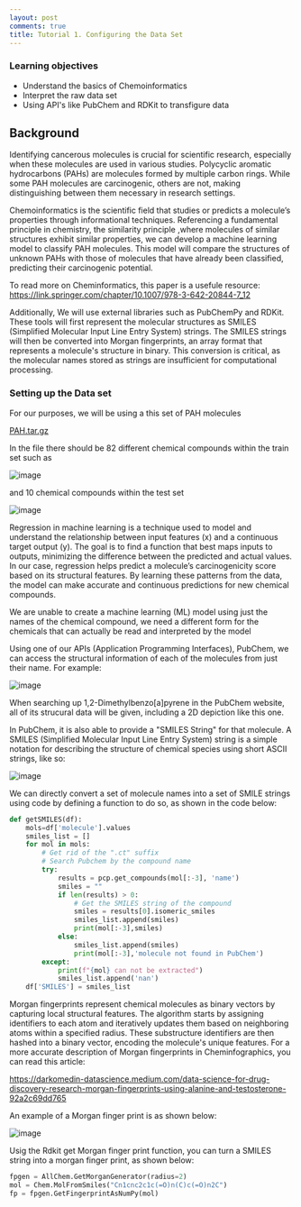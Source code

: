 ```yaml
---
layout: post
comments: true
title: Tutorial 1. Configuring the Data Set
---
```


### Learning objectives
* Understand the basics of Chemoinformatics
* Interpret the raw data set
* Using API's like PubChem and RDKit to transfigure data

## Background

Identifying cancerous molecules is crucial for scientific research, especially when these molecules are used in various studies. Polycyclic aromatic hydrocarbons (PAHs) are molecules formed by multiple carbon rings. While some PAH molecules are carcinogenic, others are not, making distinguishing between them necessary in research settings.

Chemoinformatics is the scientific field that studies or predicts a molecule’s properties through informational techniques. Referencing a fundamental principle in chemistry, the similarity principle ,where molecules of similar structures exhibit similar properties, we can develop a machine learning model to classify PAH molecules. This model will compare the structures of unknown PAHs with those of molecules that have already been classified, predicting their carcinogenic potential.

To read more on Cheminformatics, this paper is a usefule resource: https://link.springer.com/chapter/10.1007/978-3-642-20844-7_12 

Additionally, We will use external libraries such as PubChemPy and RDKit. These tools will first represent the molecular structures as SMILES (Simplified Molecular Input Line Entry System) strings. The SMILES strings will then be converted into Morgan fingerprints, an array format that represents a molecule's structure in binary. This conversion is critical, as the molecular names stored as strings are insufficient for computational processing.

### Setting up the Data set

For our purposes, we will be using a this set of PAH molecules 

[PAH.tar.gz](https://github.com/user-attachments/files/17249526/PAH.tar.gz)

In the file there should be 82 different chemical compounds within the train set such as 

![image](https://github.com/user-attachments/assets/9107b67e-1246-4779-8369-82a3a22395e2)


and 10 chemical compounds within the test set 

![image](https://github.com/user-attachments/assets/a9deb5ee-d6ee-459a-b967-082469919ea5)

Regression in machine learning is a technique used to model and understand the relationship between input features (x) and a continuous target output (y). The goal is to find a function that best maps inputs to outputs, minimizing the difference between the predicted and actual values. In our case, regression helps predict a molecule’s carcinogenicity score based on its structural features. By learning these patterns from the data, the model can make accurate and continuous predictions for new chemical compounds.

We are unable to create a machine learning (ML) model using just the names of the chemical compound, we need a different form for the chemicals that can actually be read and interpreted by the model

Using one of our APIs (Application Programming Interfaces), PubChem, we can access the structural information of each of the molecules from just their name. For example:

![image](https://github.com/user-attachments/assets/c66779db-6510-478c-9067-d9fe3da70cc0)


When searching up 1,2-Dimethylbenzo[a]pyrene in the PubChem website, all of its strucural data will be given, including a 2D depiction like this one.

In PubChem, it is also able to provide a "SMILES String" for that molecule. A SMILES (Simplified Molecular Input Line Entry System) string is a simple notation for describing the structure of chemical species using short ASCII strings, like so:

![image](https://github.com/user-attachments/assets/dd57bce0-d685-470c-a1d1-4f20695eb198)

We can directly convert a set of molecule names into a set of SMILE strings using code by defining a function to do so, as shown in the code below:

```python
def getSMILES(df):
    mols=df['molecule'].values
    smiles_list = []
    for mol in mols:
        # Get rid of the ".ct" suffix
        # Search Pubchem by the compound name
        try:
            results = pcp.get_compounds(mol[:-3], 'name')
            smiles = ""
            if len(results) > 0:
                # Get the SMILES string of the compound
                smiles = results[0].isomeric_smiles
                smiles_list.append(smiles)
                print(mol[:-3],smiles)
            else:
                smiles_list.append(smiles)
                print(mol[:-3],'molecule not found in PubChem')
        except:
            print(f"{mol} can not be extracted")
            smiles_list.append('nan')
    df['SMILES'] = smiles_list
```

Morgan fingerprints represent chemical molecules as binary vectors by capturing local structural features. The algorithm starts by assigning identifiers to each atom and iteratively updates them based on neighboring atoms within a specified radius. These substructure identifiers are then hashed into a binary vector, encoding the molecule's unique features. For a more accurate description of Morgan fingerprints in Cheminfographics, you can read this article:

https://darkomedin-datascience.medium.com/data-science-for-drug-discovery-research-morgan-fingerprints-using-alanine-and-testosterone-92a2c69dd765 

An example of a Morgan finger print is as shown below:

![image](https://github.com/user-attachments/assets/8e397101-b57a-47f2-82d2-27a32581b5a6)

Usig the Rdkit get Morgan finger print function, you can turn a SMILES string into a morgan finger print, as shown below:

```python
fpgen = AllChem.GetMorganGenerator(radius=2)
mol = Chem.MolFromSmiles("Cn1cnc2c1c(=O)n(C)c(=O)n2C")
fp = fpgen.GetFingerprintAsNumPy(mol)
```



